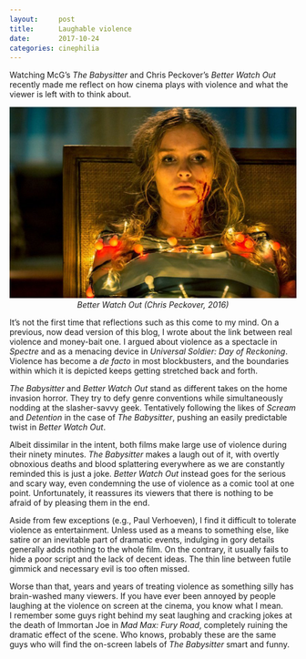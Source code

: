 ```yaml
---
layout:     post
title:      Laughable violence
date:       2017-10-24
categories: cinephilia
---
```


Watching McG’s *The Babysitter* and Chris Peckover’s *Better Watch Out* recently
made me reflect on how cinema plays with violence and what the viewer is left
with to think about.

<!--more-->

<p align="center">
    <img src="/media/2017-10-24-better_watch_out.jpg">
    <br>
    <em>Better Watch Out (Chris Peckover, 2016)</em>
</p>

It’s not the first time that reflections such as this come to my mind. On a
previous, now dead version of this blog, I wrote about the link between real
violence and money-bait one. I argued about violence as a spectacle in *Spectre*
and as a menacing device in *Universal Soldier: Day of Reckoning*. Violence has
become a *de facto* in most blockbusters, and the boundaries within which it is
depicted keeps getting stretched back and forth.

*The Babysitter* and *Better Watch Out* stand as different takes on the home
invasion horror. They try to defy genre conventions while simultaneously nodding
at the slasher-savvy geek. Tentatively following the likes of *Scream* and
*Detention* in the case of *The Babysitter*, pushing an easily predictable twist
in *Better Watch Out*.

Albeit dissimilar in the intent, both films make large use of violence during
their ninety minutes. *The Babysitter* makes a laugh out of it, with overtly
obnoxious deaths and blood splattering everywhere as we are constantly reminded
this is just a joke. *Better Watch Out* instead goes for the serious and scary
way, even condemning the use of violence as a comic tool at one point.
Unfortunately, it reassures its viewers that there is nothing to be afraid of by
pleasing them in the end.

Aside from few exceptions (e.g., Paul Verhoeven), I find it difficult to
tolerate violence as entertainment. Unless used as a means to something else,
like satire or an inevitable part of dramatic events, indulging in gory details
generally adds nothing to the whole film. On the contrary, it usually fails to
hide a poor script and the lack of decent ideas. The thin line between futile
gimmick and necessary evil is too often missed.

Worse than that, years and years of treating violence as something silly has
brain-washed many viewers. If you have ever been annoyed by people laughing at
the violence on screen at the cinema, you know what I mean. I remember some guys
right behind my seat laughing and cracking jokes at the death of Immortan Joe in
*Mad Max: Fury Road*, completely ruining the dramatic effect of the scene. Who
knows, probably these are the same guys who will find the on-screen labels of
*The Babysitter* smart and funny.


